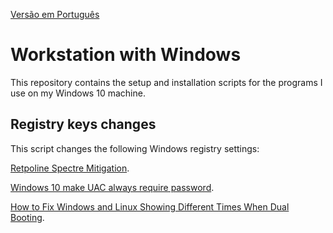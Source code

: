 [Versão em Português](README.md)

# Workstation with Windows

This repository contains the setup and installation scripts for the programs I use on my Windows 10 machine.

## Registry keys changes

This script changes the following Windows registry settings:

[Retpoline Spectre Mitigation](https://www.bleepingcomputer.com/news/security/boost-windows-10-performance-with-retpoline-spectre-mitigation/).

[Windows 10 make UAC always require password](https://superuser.com/questions/1085680/windows-10-make-uac-always-require-password).

[How to Fix Windows and Linux Showing Different Times When Dual Booting](https://www.howtogeek.com/323390/how-to-fix-windows-and-linux-showing-different-times-when-dual-booting/#google_ads_iframe_/10518929/tmnp.howtogeek/article_details/a0-p1-s2_1:~:text=Make%20Windows%20Use%20UTC%20Time%20By%20Editing%20the%20Registry).